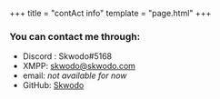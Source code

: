 +++
title = "contAct info"
template = "page.html"
+++
<div class="box">

### You can contact me through:

* Discord : Skwodo#5168
* XMPP: [skwodo@skwodo.com](xmpp:skwodo@skwodo.com)
* email: *not available for now*
* GitHub: [Skwodo](https://github.com/skwodo)

</div>
